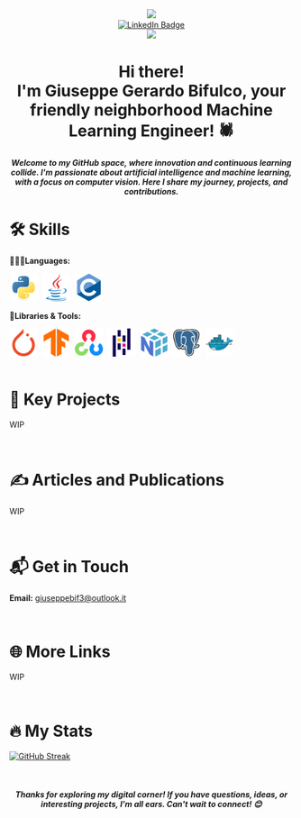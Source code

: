 <div id="header" align="center">
  <img src="https://i.ibb.co/myzhnJh/aa27619b-cc63-4afd-8503-29800cade7e2.jpg" width="200"/>
</div>

<div id="badges" align="center">
  <a href="https://www.linkedin.com/in/ggbif/">
    <img src="https://img.shields.io/badge/LinkedIn-blue?style=flat&logo=linkedin&logoColor=white" alt="LinkedIn Badge"/>
  </a>
</div>
<div id="visit_counter" align="center">
  <img src="https://komarev.com/ghpvc/?username=beefulco&style=flat&color=red"/>
</div>
<div align="center">
  <h1>
    Hi there! <br>
    I'm Giuseppe Gerardo Bifulco, your friendly neighborhood Machine Learning Engineer! 🕷️
  </h1>
  
</div>
 
<div align="center">
  <h5>
  Welcome to my GitHub space, where innovation and continuous learning collide. I'm passionate about artificial intelligence and machine learning, with a focus on computer vision. Here I share my journey, projects, and contributions.</h5>
</div>


# :hammer_and_wrench: Skills

🧑🏻‍💻**Languages:** 
<div>
  <img src="https://github.com/devicons/devicon/blob/master/icons/python/python-original.svg" title="Python" alt="Python" width="50" height="50"/>&nbsp;
  <img src="https://github.com/devicons/devicon/blob/master/icons/java/java-original.svg" title="Java" alt="Java" width="50" height="50"/>&nbsp;
  <img src="https://github.com/devicons/devicon/blob/master/icons/c/c-original.svg" title="C" alt="C" width="50" height="50"/>&nbsp;
</div>


🧰**Libraries & Tools:**
<div>
  <img src="https://github.com/devicons/devicon/blob/master/icons/pytorch/pytorch-original.svg" title="PyTorch" alt="PyTorch" width="50" height="50"/>&nbsp;
  <img src="https://github.com/devicons/devicon/blob/master/icons/tensorflow/tensorflow-original.svg" title="Tensorflow" alt="Tensorflow" width="50" height="50"/>&nbsp;
  <img src="https://github.com/devicons/devicon/blob/master/icons/opencv/opencv-original.svg" title="OpenCV" alt="OpenCV" width="50" height="50"/>&nbsp;
  <img src="https://github.com/devicons/devicon/blob/master/icons/pandas/pandas-original.svg" title="Pandas" alt="Pandas" width="50" height="50"/>&nbsp;
  <img src="https://github.com/devicons/devicon/blob/master/icons/numpy/numpy-original.svg" title="Numpy" alt="Numpy" width="50" height="50"/>&nbsp;
  <img src="https://github.com/devicons/devicon/blob/master/icons/postgresql/postgresql-original.svg" title="postgresql" alt="postgresql" width="50" height="50"/>&nbsp;
  <img src="https://github.com/devicons/devicon/blob/master/icons/docker/docker-original.svg" title="docker" alt="docker" width="50" height="50"/>&nbsp;
</div>

<br>

# 🚀 Key Projects

WIP

<br>

# ✍️ Articles and Publications

WIP

<br>

# 📬 Get in Touch
**Email:**
[giuseppebif3@outlook.it](mailto:giuseppebif3@outlook.it)

<br>

# 🌐 More Links

WIP

<br>

# 🔥 My Stats
[![GitHub Streak](http://github-readme-streak-stats.herokuapp.com?user=NeuralWebCrawler&theme=dark&background=000000)](https://git.io/streak-stats)

<br>

<div align="center">
  <h5>
    Thanks for exploring my digital corner! If you have questions, ideas, or interesting projects, I'm all ears. Can't wait to connect! 😊
  </h5>
</div>

